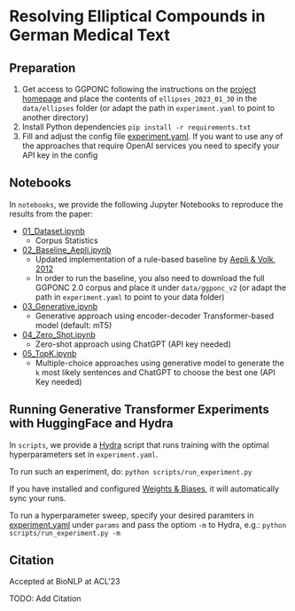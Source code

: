 # Resolving Elliptical Compounds in German Medical Text

## Preparation

1. Get access to GGPONC following the instructions on the [project homepage](https://www.leitlinienprogramm-onkologie.de/projekte/ggponc-english/) and place the contents of `ellipses_2023_01_30` in the `data/ellipses` folder (or adapt the path in `experiment.yaml` to point to another directory)
2. Install Python dependencies `pip install -r requirements.txt`
3. Fill and adjust the config file [experiment.yaml](scripts/experiment.yaml). If you want to use any of the approaches that require OpenAI services you need to specify your API key in the config

## Notebooks

In `notebooks`, we provide the following Jupyter Notebooks to reproduce the results from the paper:

- [01_Dataset.ipynb](notebooks/01_Dataset.ipynb)
    - Corpus Statistics
- [02_Baseline_Aepli.ipynb](notebooks/02_Baseline_Aepli.ipynb)
    - Updated implementation of a rule-based baseline by [Aepli & Volk, 2012](https://link.springer.com/chapter/10.1007/978-3-642-40722-2_1)
    - In order to run the baseline, you also need to download the full GGPONC 2.0 corpus and place it under `data/ggponc_v2` (or adapt the path in `experiment.yaml` to point to your data folder) 
- [03_Generative.ipynb](notebooks/03_Generative.ipynb)
    - Generative approach using encoder-decoder Transformer-based model (default: mT5)
- [04_Zero_Shot.ipynb](notebooks/04_Zero_Shot.ipynb)
    - Zero-shot approach using ChatGPT (API key needed)
- [05_TopK.ipynb](notebooks/05_TopK.ipynb)
    - Multiple-choice approaches using generative model to generate the `k` most likely sentences and ChatGPT to choose the best one (API Key needed) 

## Running Generative Transformer Experiments with HuggingFace and Hydra

In `scripts`, we provide a [Hydra](https://github.com/facebookresearch/hydra) script that runs training with the optimal hyperparameters set in `experiment.yaml`. 

To run such an experiment, do: `python scripts/run_experiment.py`    

If you have installed and configured [Weights & Biases](https://wandb.ai/), it will automatically sync your runs.

To run a hyperparameter sweep, specify your desired paramters in [experiment.yaml](scripts/experiment.yaml) under `params` and pass the optiom `-m` to Hydra, e.g.: `python scripts/run_experiment.py -m`

## Citation

Accepted at BioNLP at ACL'23

TODO: Add Citation


